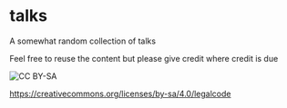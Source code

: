 # talks
A somewhat random collection of talks

Feel free to reuse the content but please give credit where credit is due

![CC BY-SA](https://i.creativecommons.org/l/by-sa/3.0/88x31.png)

https://creativecommons.org/licenses/by-sa/4.0/legalcode
